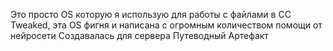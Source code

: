 Это просто OS которую я использую для работы с файлами в CC Tweaked, эта OS фигня и написана с огромным количеством помощи от нейросети
Создавалась для сервера Путеводный Артефакт
